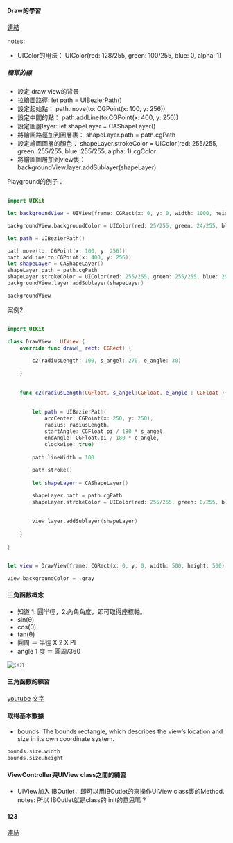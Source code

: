 #### Draw的學習
[連結](https://medium.com/彼得潘的-swift-ios-app-開發教室/ios13-app-swift5-實例說明-使用-uibezierpath來繪製圖案-cc192b3addc5)

notes: 
- UIColor的用法： UIColor(red: 128/255, green: 100/255, blue: 0, alpha: 1) 

##### 簡單的線
- 設定 draw view的背景
- 拉繪圖路徑: let path = UIBezierPath() 
- 設定起始點： path.move(to: CGPoint(x: 100, y: 256))
- 設定中間的點： path.addLine(to:CGPoint(x: 400, y: 256))
- 設定圖層layer: let shapeLayer = CAShapeLayer()
- 將繪圖路徑加到圖層裹： shapeLayer.path = path.cgPath
- 設定繪圖圖層的顏色： shapeLayer.strokeColor = UIColor(red: 255/255, green: 255/255, blue: 255/255, alpha: 1).cgColor
- 將繪圖圖層加到view裹： backgroundView.layer.addSublayer(shapeLayer)

Playground的例子：
```Swift

import UIKit

let backgroundView = UIView(frame: CGRect(x: 0, y: 0, width: 1000, height: 1000))

backgroundView.backgroundColor = UIColor(red: 25/255, green: 24/255, blue: 250/255, alpha: 1)

let path = UIBezierPath()

path.move(to: CGPoint(x: 100, y: 256))
path.addLine(to:CGPoint(x: 400, y: 256))
let shapeLayer = CAShapeLayer()
shapeLayer.path = path.cgPath
shapeLayer.strokeColor = UIColor(red: 255/255, green: 255/255, blue: 255/255, alpha: 1).cgColor
backgroundView.layer.addSublayer(shapeLayer)

backgroundView


```

案例2

```Swift

import UIKit

class DrawView : UIView {
    override func draw(_ rect: CGRect) {
        
        c2(radiusLength: 100, s_angel: 270, e_angle: 30)

    }
    
    
    func c2(radiusLength:CGFloat, s_angel:CGFloat, e_angle : CGFloat ){
        
        
        let path = UIBezierPath(
            arcCenter: CGPoint(x: 250, y: 250),
            radius: radiusLength,
            startAngle: CGFloat.pi / 180 * s_angel,
            endAngle: CGFloat.pi / 180 * e_angle,
            clockwise: true)
        
        path.lineWidth = 100
        
        path.stroke()
       
        let shapeLayer = CAShapeLayer()

        shapeLayer.path = path.cgPath
        shapeLayer.strokeColor = UIColor(red: 255/255, green: 0/255, blue: 0/255, alpha: 1).cgColor
      
        
        view.layer.addSublayer(shapeLayer)
    
    }
    
}


let view = DrawView(frame: CGRect(x: 0, y: 0, width: 500, height: 500))

view.backgroundColor = .gray


```


#### 三角函數概念
- 知道 1. 圓半徑，2.內角角度，即可取得座標軸。
- sin(θ)
- cos(θ)
- tan(θ)
- 圓周 ＝ 半徑 X 2 X PI
- angle 1 度 ＝ 圓周/360


![001](https://user-images.githubusercontent.com/18608853/120089867-bdb0be80-c130-11eb-8de1-22d7d57e048e.jpg)

#### 三角函數的練習
[youtube](https://www.youtube.com/watch?v=G4D_EhPi7Qk&list=WL&index=227)
[文字](https://yasuoyuhao.medium.com/如何用swift畫圓-利用三角函數畫圓-53d5bd569c0f)
  


#### 取得基本數據

- bounds: The bounds rectangle, which describes the view’s location and size in its own coordinate system.

```Swift
bounds.size.width
bounds.size.height
```

#### ViewController與UIView class之間的練習
- UIView加入 IBOutlet，即可以用IBOutlet的來操作UIView class裹的Method.
notes: 所以 IBOutlet就是class的 init的意思嗎？



#### 123
[連結](https://www.raywenderlich.com/8003281-core-graphics-tutorial-getting-started)


